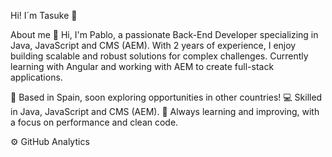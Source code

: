 Hi! I´m Tasuke 👋


About me
👋 Hi, I'm Pablo, a passionate Back-End Developer specializing in Java, JavaScript and CMS (AEM). With 2 years of experience, I enjoy building scalable and robust solutions for complex challenges. Currently learning with Angular and working with AEM to create full-stack applications.

📍 Based in Spain, soon exploring opportunities in other countries!
💻 Skilled in Java, JavaScript and CMS (AEM).
🚀 Always learning and improving, with a focus on performance and clean code.

⚙️  GitHub Analytics
 
